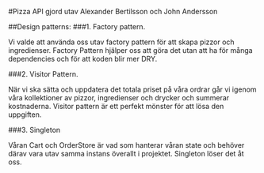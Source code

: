 #Pizza API gjord utav Alexander Bertilsson och John Andersson

##Design patterns:
###1. Factory pattern. 

Vi valde att använda oss utav factory pattern för att skapa pizzor och ingredienser. Factory Pattern hjälper oss att göra det
utan att ha för många dependencies och för att koden blir mer DRY.

###2. Visitor Pattern.

När vi ska sätta och uppdatera det totala priset på våra ordrar går vi igenom våra kollektioner av pizzor, ingredienser och drycker och summerar kostnaderna.
Visitor pattern är ett perfekt mönster för att lösa den uppgiften.

###3. Singleton

Våran Cart och OrderStore är vad som hanterar våran state och behöver därav vara utav samma instans överallt i projektet. Singleton löser det åt oss.
